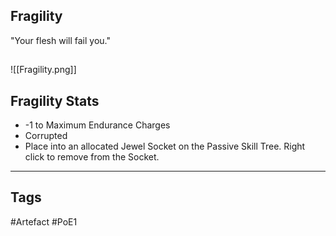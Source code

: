 ## Fragility
"Your flesh will fail you."
##
![[Fragility.png]]
## Fragility Stats
- -1 to Maximum Endurance Charges
- Corrupted
- Place into an allocated Jewel Socket on the Passive Skill Tree. Right click to remove from the Socket.


---
## Tags
#Artefact
#PoE1